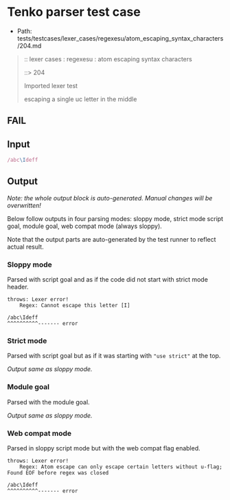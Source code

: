 # Tenko parser test case

- Path: tests/testcases/lexer_cases/regexesu/atom_escaping_syntax_characters/204.md

> :: lexer cases : regexesu : atom escaping syntax characters
>
> ::> 204
>
> Imported lexer test
>
> escaping a single uc letter in the middle

## FAIL

## Input

`````js
/abc\Ideff
`````

## Output

_Note: the whole output block is auto-generated. Manual changes will be overwritten!_

Below follow outputs in four parsing modes: sloppy mode, strict mode script goal, module goal, web compat mode (always sloppy).

Note that the output parts are auto-generated by the test runner to reflect actual result.

### Sloppy mode

Parsed with script goal and as if the code did not start with strict mode header.

`````
throws: Lexer error!
    Regex: Cannot escape this letter [I]

/abc\Ideff
^^^^^^^^^^------- error
`````

### Strict mode

Parsed with script goal but as if it was starting with `"use strict"` at the top.

_Output same as sloppy mode._

### Module goal

Parsed with the module goal.

_Output same as sloppy mode._

### Web compat mode

Parsed in sloppy script mode but with the web compat flag enabled.

`````
throws: Lexer error!
    Regex: Atom escape can only escape certain letters without u-flag; Found EOF before regex was closed

/abc\Ideff
^^^^^^^^^^------- error
`````

